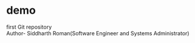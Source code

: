# demo
first Git repository
<br>
Author- Siddharth Roman(Software Engineer and Systems Administrator)
